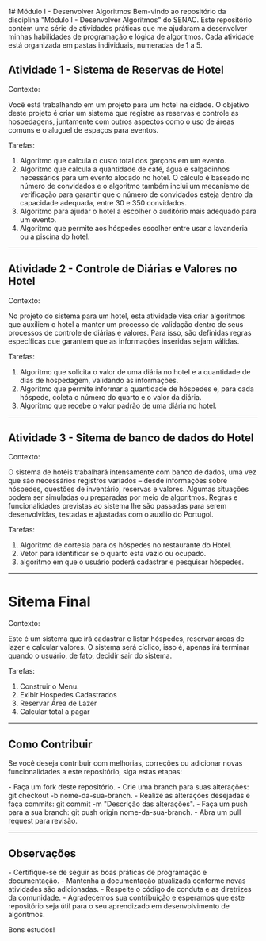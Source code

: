 1# Módulo I - Desenvolver Algoritmos
Bem-vindo ao repositório da disciplina "Módulo I - Desenvolver Algoritmos" do SENAC. Este repositório contém uma série de atividades práticas que me ajudaram a desenvolver minhas habilidades de programação e lógica de algoritmos. Cada atividade está organizada em pastas individuais, numeradas de 1 a 5.

## Atividade 1 - Sistema de Reservas de Hotel

Contexto:<p>
Você está trabalhando em um projeto para um hotel na cidade. 
O objetivo deste projeto é criar um sistema que registre as reservas e controle as hospedagens, juntamente com outros aspectos como o uso de áreas comuns e o aluguel de espaços para eventos. 

Tarefas:<p>
1. Algoritmo que calcula o custo total dos garçons em um evento.
2. Algoritmo que calcula a quantidade de café, água e salgadinhos necessários para um evento alocado no hotel. O cálculo é baseado no número de convidados e o algoritmo também inclui um mecanismo de verificação para garantir que o número de convidados esteja dentro da capacidade adequada, entre 30 e 350 convidados.
3. Algoritmo para ajudar o hotel a escolher o auditório mais adequado para um evento.
4. Algoritmo que permite aos hóspedes escolher entre usar a lavanderia ou a piscina do hotel. 
-----------------------------------------------------------------------------------------------------------
## Atividade 2 - Controle de Diárias e Valores no Hotel

Contexto: <p>
No projeto do sistema para um hotel, esta atividade visa criar algoritmos que auxiliem o hotel a manter um processo de validação dentro de seus processos de controle de diárias e valores. Para isso, são definidas regras específicas que garantem que as informações inseridas sejam válidas.

Tarefas:<p>
1. Algoritmo que solicita o valor de uma diária no hotel e a quantidade de dias de hospedagem, validando as informações.
2. Algoritmo que permite informar a quantidade de hóspedes e, para cada hóspede, coleta o número do quarto e o valor da diária.
3. Algoritmo que recebe o valor padrão de uma diária no hotel.
-----------------------------------------------------------------------------------------------------------
## Atividade 3 - Sitema de banco de dados do Hotel

Contexto: <p>
O sistema de hotéis trabalhará intensamente com banco de dados, uma vez que são necessários registros variados – desde informações sobre hóspedes, questões de inventário, reservas e valores. Algumas situações podem ser simuladas ou preparadas por meio de algoritmos. Regras e funcionalidades previstas ao sistema lhe são passadas para serem desenvolvidas, testadas e ajustadas com o auxílio do Portugol.

Tarefas:<p>
1. Algoritmo de cortesia para os hóspedes no restaurante do Hotel. 
2. Vetor para identificar se o quarto esta vazio ou ocupado.
3. algoritmo em que o usuário poderá cadastrar e pesquisar hóspedes.
-----------------------------------------------------------------------------------------------------------
# Sitema Final

Contexto:<p>

Este é um sistema que irá cadastrar e listar hóspedes, reservar áreas de lazer e calcular valores. 
O sistema será cíclico, isso é, apenas irá terminar quando o usuário, de fato, decidir sair do sistema. 

Tarefas: <p>
1. Construir o Menu.
2. Exibir Hospedes Cadastrados
3. Reservar Área de Lazer
4. Calcular total a pagar
-----------------------------------------------------------------------------------------------------------
## Como Contribuir

Se você deseja contribuir com melhorias, correções ou adicionar novas funcionalidades a este repositório, siga estas etapas:

<p>
- Faça um fork deste repositório.
- Crie uma branch para suas alterações: git checkout -b nome-da-sua-branch.
- Realize as alterações desejadas e faça commits: git commit -m "Descrição das alterações".
- Faça um push para a sua branch: git push origin nome-da-sua-branch.
- Abra um pull request para revisão.
  
-----------------------------------------------------------------------------------------------------------
## Observações

<p>
- Certifique-se de seguir as boas práticas de programação e documentação.
- Mantenha a documentação atualizada conforme novas atividades são adicionadas.
- Respeite o código de conduta e as diretrizes da comunidade.
- Agradecemos sua contribuição e esperamos que este repositório seja útil para o seu aprendizado em desenvolvimento de algoritmos. 
  
Bons estudos!

